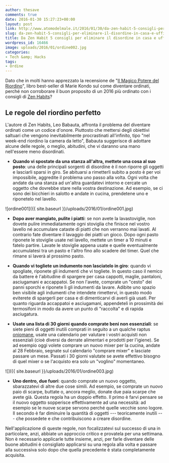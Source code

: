 ```yaml
---
author: thesave
comments: true
date: 2016-01-30 15:27:23+00:00
layout: post
link: http://www.atomodelmale.it/2016/01/30/da-zen-habit-5-consigli-per-eliminare-il-disordine-in-casa-e-ufficio/
slug: da-zen-habit-5-consigli-per-eliminare-il-disordine-in-casa-e-ufficio
title: Da Zen Habit 5 consigli per eliminare il disordine in casa e ufficio
wordpress_id: 16466
image: uploads/2016/01/ordine002.jpg
categories:
- Tech &amp; Hacks
tags:
- Ordine
---
```


Dato che in molti hanno apprezzato la recensione de "[Il Magico Potere del Riordino](/2015/12/28/disordinati-cronici-il-magico-potere-del-riordino-e-il-libro-che-fa-per-voi.html)", libro best-seller di Marie Kondo sul come diventare ordinati, perché non corroborare il buon proposito di un 2016 più ordinato con i consigli di [Zen Habits](http://zenhabits.net/declutter-rules/)?

## Le regole del riordino perfetto

L'autore di Zen Habits, Leo Babauta, affronta il problema del diventare ordinati come un codice d'onore. Piuttosto che mettersi degli obiettivi saltuari che vengono inevitabilmente procrastinati all'infinito, tipo "nel week-end riordino la camera da letto", Babauta suggerisce di adottare alcune delle regole, o meglio, abitudini, che vi daranno una mano nell'essere meno disordinati.

  * **Quando vi spostate da una stanza all'altra, mettete una cosa al suo posto**: una delle principali sorgenti di disordine è il non riporre gli oggetti e lasciarli sparsi in giro. Se abituarsi a rimetterli subito a posto è per voi impossibile, aggredite il problema uno passo alla volta. Ogni volta che andate da una stanza ad un'altra guardatevi intorno e cercate un oggetto che dovrebbe stare nella vostra destinazione. Ad esempio, se ci sono dei bicchieri in salotto e andate in cucina, prendetene uno e riponetelo nel lavello.

![ordine001]({{ site.baseurl }}/uploads/2016/01/ordine001.jpg)

  * **Dopo aver mangiato, pulite i piatti**: se non avete la lavastoviglie, non dovete pulire immediatamente ogni stoviglia che finisce nel vostro lavello né accumulare cataste di piatti che non verranno mai lavati. Al contrario fate diventare il lavaggio dei piatti un gioco. Dopo ogni pasto riponete le stoviglie usate nel lavello, mettete un timer a 10 minuti e fatelo partire. Lavate le stoviglie appena usate e quelle eventualmente accumulatesi tra un pasto e l'altro fino allo scadere del timer. Quel che rimane si laverà al prossimo pasto.

  * **Quando vi togliete un indumento non lasciatelo in giro**: quando vi spogliate, riponete gli indumenti che vi togliete. In questo caso il nemico da battere è l'abitudine di spargere per casa cappotti, maglie, pantaloni, asciugamani e accappatoi. Se non l'avete, comprate un "cesto" dei panni sporchi e riponete lì gli indumenti da lavare. Adibite uno spazio ben visibile agli indumenti che intendete rimettervi, in questo modo eviterete di spargerli per casa e di dimenticarvi di averli già usati. Per quanto riguarda accappatoi e asciugamani, appendeteli in prossimità dei termosifoni in modo da avere un punto di "raccolta" e di rapida asciugatura.

  * **Usate una lista di 30 giorni quando comprate beni non essenziali**: se siete pieni di oggetti inutili comprati in seguito a un qualche raptus [oniomane](https://it.wikipedia.org/wiki/Sindrome_da_acquisto_compulsivo), usate una calendario per valutare i vostri acquisti non essenziali (cioè diversi da derrate alimentari e prodotti per l'igiene). Se ad esempio oggi volete comprare un nuovo mixer per la cucina, andate al 28 Febbraio, segnate sul calendario "comprare mixer" e lasciate passare un mese. Passati i 30 giorni valutate se avete effettivo bisogno di quel mixer o se l'acquisto era solo un "voglino" momentaneo.

![]({{ site.baseurl }}/uploads/2016/01/ordine003.jpg)

  * **Uno dentro, due fuori**: quando comprate un nuovo oggetto, sbarazzatevi di altre due cose simili. Ad esempio, se comprate un nuovo paio di scarpe, buttate o, ancora meglio, donate due paia scarpe che avete già. Questa regola ha un doppio effetto. Il primo è farvi pensare se il nuovo oggetto sopperisce effettivamente ad una necessità: ad esempio se le nuove scarpe servono perché quelle vecchie sono logore. Il secondo è far diminuire la quantità di oggetti --- teoricamente inutili --- che possedete e che contribuiscono a creare disordine.

Nell'applicazione di queste regole, non focalizzatevi sul successo di una in particolare, anzi, abbiate un approccio critico e provatela per una settimana. Non è necessario applicarle tutte insieme, anzi, per farle diventare delle buone abitudini è consigliato applicarsi su una regola alla volta e passare alla successiva solo dopo che quella precedente è stata completamente acquisita.
